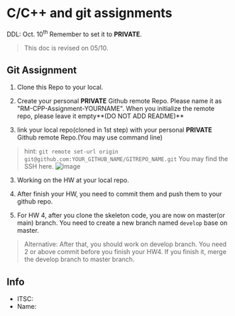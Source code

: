 # C/C++ and git assignments
DDL: Oct. 10<sup>th</sup>
Remember to set it to **PRIVATE**. 
> This doc is revised on 05/10.
## Git Assignment

1. Clone this Repo to your local.

2. Create your personal **PRIVATE** Github remote Repo. Please name it as "RM-CPP-Assignment-YOURNAME". When you initialize the remote repo, please leave it empty**(DO NOT ADD README)**

2. link your local repo(cloned in 1st step) with your personal **PRIVATE** Github remote Repo.(You may use command line)  
> hint: `git remote set-url origin git@github.com:YOUR_GITHUB_NAME/GITREPO_NAME.git` You may find the SSH here.
![image](https://user-images.githubusercontent.com/90089173/194091254-efd5d6f5-ec39-4915-9f44-5bc48af84b1f.png)


3. Working on the HW at your local repo.

4. After finish your HW, you need to commit them and push them to your github repo. 

5. For HW 4, after you clone the skeleton code, you are now on master(or main) branch. You need to create a new branch named `develop` base on master.

> Alternative: After that, you should work on develop branch. You need 2 or above commit before you finish your HW4. If you finish it, merge the develop branch to master branch.

## Info
- ITSC: 
- Name:
